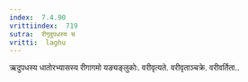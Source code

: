 ```yaml
---
index:  7.4.90
vrittiindex:  719
sutra:  रीगृदुपधस्य च
vritti:  laghu 
---
```


ऋदुपधस्य धातोरभ्यासस्य रीगागमो यङ्यङ्लुकोः. वरीवृत्यते. वरीवृताञ्चक्रे. वरीवर्तिता..

